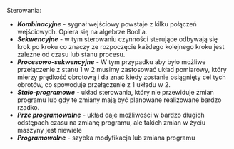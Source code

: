 Sterowania:
- ***Kombinacyjne*** - sygnał wejściowy powstaje z kilku połączeń wejściowych. Opiera się na algebrze Bool'a.
- ***Sekwencyjne*** - w tym sterowaniu czynności sterujące odbywają się krok po kroku co znaczy ze rozpoczęcie każdego kolejnego kroku jest zależne od czasu lub stanu procesu.
 - ***Procesowo-sekwencyjne*** - W tym przypadku aby było możliwe przełączenie z stanu 1 w 2 musimy zastosować układ pomiarowy, który mierzy prędkość obrotową  i da znać kiedy zostanie osiągnięty cel tych obrotów, co spowoduje przełączenie z 1 układu w 2.
 -  ***Stało-programowe*** - układ sterowania, który nie przewiduje zmian programu lub gdy te zmiany mają być planowane realizowane bardzo rzadko.
 - ***Prze programowalne*** - układ daje możliwości w bardzo długich odstępach czasu na zmianę programu, ale takich zmian w życiu maszyny jest niewiele
 - ***Programowalne*** - szybka modyfikacja lub zmiana programu
